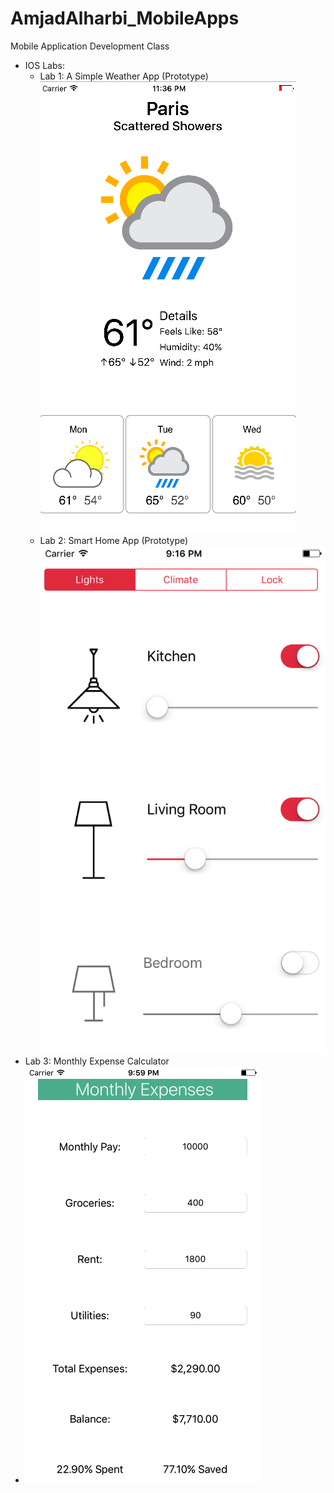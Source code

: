 # AmjadAlharbi_MobileApps
Mobile Application Development Class

- IOS Labs:
	- Lab 1: A Simple Weather App (Prototype)
		 ![alt-text-1](screen_shots/weather.png)	
	- Lab 2: Smart Home App (Prototype)  
 ![alt-text-1](screen_shots/smartHome.png)
 - Lab 3: Monthly Expense Calculator
 - ![alt-text-1](screen_shots/mexpense.png)
